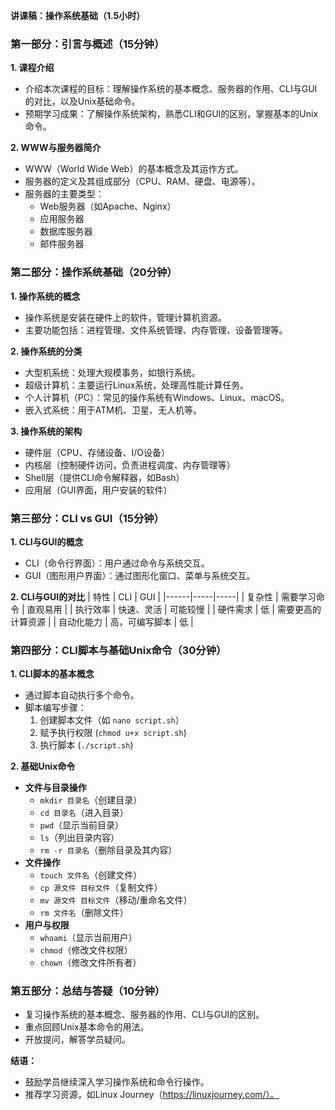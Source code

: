 **讲课稿：操作系统基础（1.5小时）**

### **第一部分：引言与概述（15分钟）**
**1. 课程介绍**
- 介绍本次课程的目标：理解操作系统的基本概念、服务器的作用、CLI与GUI的对比，以及Unix基础命令。
- 预期学习成果：了解操作系统架构，熟悉CLI和GUI的区别，掌握基本的Unix命令。

**2. WWW与服务器简介**
- WWW（World Wide Web）的基本概念及其运作方式。
- 服务器的定义及其组成部分（CPU、RAM、硬盘、电源等）。
- 服务器的主要类型：
  - Web服务器（如Apache、Nginx）
  - 应用服务器
  - 数据库服务器
  - 邮件服务器

### **第二部分：操作系统基础（20分钟）**
**1. 操作系统的概念**
- 操作系统是安装在硬件上的软件，管理计算机资源。
- 主要功能包括：进程管理、文件系统管理、内存管理、设备管理等。

**2. 操作系统的分类**
- 大型机系统：处理大规模事务，如银行系统。
- 超级计算机：主要运行Linux系统，处理高性能计算任务。
- 个人计算机（PC）：常见的操作系统有Windows、Linux、macOS。
- 嵌入式系统：用于ATM机、卫星、无人机等。

**3. 操作系统的架构**
- 硬件层（CPU、存储设备、I/O设备）
- 内核层（控制硬件访问，负责进程调度、内存管理等）
- Shell层（提供CLI命令解释器，如Bash）
- 应用层（GUI界面，用户安装的软件）

### **第三部分：CLI vs GUI（15分钟）**
**1. CLI与GUI的概念**
- CLI（命令行界面）：用户通过命令与系统交互。
- GUI（图形用户界面）：通过图形化窗口、菜单与系统交互。

**2. CLI与GUI的对比**
| 特性 | CLI | GUI |
|------|-----|-----|
| 复杂性 | 需要学习命令 | 直观易用 |
| 执行效率 | 快速、灵活 | 可能较慢 |
| 硬件需求 | 低 | 需要更高的计算资源 |
| 自动化能力 | 高，可编写脚本 | 低 |

### **第四部分：CLI脚本与基础Unix命令（30分钟）**
**1. CLI脚本的基本概念**
- 通过脚本自动执行多个命令。
- 脚本编写步骤：
  1. 创建脚本文件（如 `nano script.sh`）
  2. 赋予执行权限 (`chmod u+x script.sh`)
  3. 执行脚本 (`./script.sh`)

**2. 基础Unix命令**
- **文件与目录操作**
  - `mkdir 目录名`（创建目录）
  - `cd 目录名`（进入目录）
  - `pwd`（显示当前目录）
  - `ls`（列出目录内容）
  - `rm -r 目录名`（删除目录及其内容）
- **文件操作**
  - `touch 文件名`（创建文件）
  - `cp 源文件 目标文件`（复制文件）
  - `mv 源文件 目标文件`（移动/重命名文件）
  - `rm 文件名`（删除文件）
- **用户与权限**
  - `whoami`（显示当前用户）
  - `chmod`（修改文件权限）
  - `chown`（修改文件所有者）

### **第五部分：总结与答疑（10分钟）**
- 复习操作系统的基本概念、服务器的作用、CLI与GUI的区别。
- 重点回顾Unix基本命令的用法。
- 开放提问，解答学员疑问。

**结语：**
- 鼓励学员继续深入学习操作系统和命令行操作。
- 推荐学习资源，如Linux Journey（https://linuxjourney.com/）。

